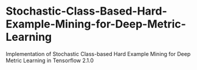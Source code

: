 # Stochastic-Class-Based-Hard-Example-Mining-for-Deep-Metric-Learning
Implementation of Stochastic Class-based Hard Example Mining for Deep Metric Learning in Tensorflow 2.1.0

